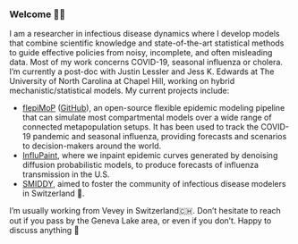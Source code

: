 ### Welcome 🤗😊

I am a researcher in infectious disease dynamics where I develop models that combine scientific knowledge and state-of-the-art statistical methods to guide effective policies from noisy, incomplete, and often misleading data. Most of my work concerns COVID-19, seasonal influenza or cholera.
I’m currently a post-doc with Justin Lessler and Jess K. Edwards at The University of North Carolina at Chapel Hill, working on hybrid mechanistic/statistical models. My current projects include:
- [flepiMoP](https://www.flepimop.org) ([GitHub](https://github.com/HopkinsIDD/flepiMoP)), an open-source flexible epidemic modeling pipeline that can simulate most compartmental models over a wide range of connected metapopulation setups. It has been used to track the COVID-19 pandemic and seasonal influenza, providing forecasts and scenarios to decision-makers around the world.
 - [InfluPaint](https://github.com/jcblemai/inpainting-idforecasts), where we inpaint epidemic curves generated by denoising diffusion probabilistic models, to produce forecasts of influenza transmission in the U.S.
- [SMIDDY](https://www.smiddy.ch), aimed to foster the community of infectious disease modelers in Switzerland 👯.

I’m usually working from Vevey in Switzerland🇨🇭. Don’t hesitate to reach out if you pass by the Geneva Lake area, or even if you don’t. Happy to discuss anything 🤔

<!--
**jcblemai/jcblemai** is a ✨ _special_ ✨ repository because its `README.md` (this file) appears on your GitHub profile.

Here are some ideas to get you started:

- 🔭 I’m currently working on ...
- 🌱 I’m currently learning ...
- 👯 I’m looking to collaborate on ...
- 🤔 I’m looking for help with ...
- 💬 Ask me about ...
- 📫 How to reach me: ...
- 😄 Pronouns: ...
- ⚡ Fun fact: ...
-->
